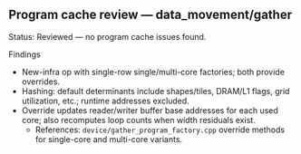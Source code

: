 ## Program cache review — data_movement/gather

Status: Reviewed — no program cache issues found.

Findings
- New-infra op with single-row single/multi-core factories; both provide overrides.
- Hashing: default determinants include shapes/tiles, DRAM/L1 flags, grid utilization, etc.; runtime addresses excluded.
- Override updates reader/writer buffer base addresses for each used core; also recomputes loop counts when width residuals exist.
  - References: `device/gather_program_factory.cpp` override methods for single-core and multi-core variants.
